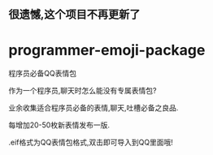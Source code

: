 ## 很遗憾,这个项目不再更新了

# programmer-emoji-package
程序员必备QQ表情包

作为一个程序员,聊天时怎么能没有专属表情包?

业余收集适合程序员必备的表情,聊天,吐槽必备之良品.

每增加20-50枚新表情发布一版.

.eif格式为QQ表情包格式,双击即可导入到QQ里面哦!


